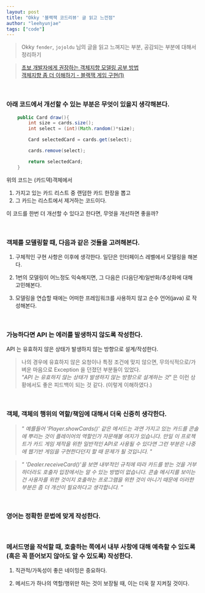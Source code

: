 ```yaml
---
layout: post
title: "Okky '블랙잭 코드리뷰' 글 읽고 느낀점"
author: "leehyunjae"
tags: ["code"]
---
```


> Okky `fender`, `jojoldu` 님의 글을 읽고 느껴지는 부분, 공감되는 부분에 대해서 정리하기

> [초보 개발자에게 권장하는 객체지향 모델링 공부 방법](https://okky.kr/article/358197)<br>
> [객체지향 좀 더 이해하기 - 블랙잭 게임 구현(1)](https://jojoldu.tistory.com/62)


<br>

### 아래 코드에서 개선할 수 있는 부분은 무엇이 있을지 생각해본다.

```java
    public Card draw(){
        int size = cards.size();
        int select = (int)(Math.random()*size);

        Card selectedCard = cards.get(select);

        cards.remove(select);

        return selectedCard;
    }
```

위의 코드는 (카드덱)객체에서
 1. 가지고 있는 카드 리스트 중 랜덤한 카드 한장을 뽑고
 2. 그 카드는 리스트에서 제거하는 코드이다.

이 코드를 한번 더 개선할 수 있다고 한다면, 무엇을 개선하면 좋을까?

<br>

### 객체를 모델링할 때, 다음과 같은 것들을 고려해본다.

1. 구체적인 구현 사항은 이후에 생각한다. 일단은 인터페이스 레벨에서 모델링을 해본다.

2. 1번의 모델링이 어느정도 익숙해지면, 그 다음은 (다음단계)일반화/추상화에 대해 고민해본다.

3. 모델링을 연습할 때에는 어떠한 프레임워크를 사용하지 않고 순수 언어(java) 로 작성해본다.

<br>

### 가능하다면 API 는 에러를 발생하지 않도록 작성한다.

API 는 유효하지 않은 상태가 발생하지 않는 방향으로 설계/작성한다.

> 나의 경우에 유효하지 않은 요청이나 특정 조건에 맞지 않으면, 무의식적으로/가벼운 마음으로 Exception 을 던졌던 부분들이 있었다.<br>
> *"API 는 유효하지 않는 상태가 발생하지 않는 방향으로 설계하는 것"* 은 이런 상황에서도 좋은 피드백이 되는 것 같다. (이렇게 이해하였다.)

<br>

### 객체, 객체의 행위의 역할/책임에 대해서 더욱 신중히 생각한다.

> *" 예를들어 'Player.showCards()' 같은 메서드는 과연 가지고 있는 카드를 콘솔에 뿌리는 것이 플레이어의 역할인가 자문해볼 여지가 있습니다. 만일 이 프로젝트가 카드 게임 제작을 위한 일반적인 API로 사용될 수 있다면 그런 부분은 나중에 웹기반 게임을 구현한다던지 할 때 문제가 될 것입니다. "*

> *" 'Dealer.receiveCard()'을 보면 내부적인 규칙에 따라 카드를 받는 것을 거부하더라도 호출자 입장에서는 알 수 있는 방법이 없습니다. 콘솔 메시지를 보이는 건 사용자를 위한 것이지 호출하는 프로그램을 위한 것이 아니기 때문에 이러한 부분은 좀 더 개선이 필요하다고 생각합니다. "*


<br>

### 영어는 정확한 문법에 맞게 작성한다.


<br>

### 메서드명을 작석할 때, 호출하는 쪽에서 내부 사항에 대해 예측할 수 있도록 (혹은 꼭 뜯어보지 않아도 알 수 있도록) 작성한다.

1. 직관적/가독성이 좋은 네이밍은 중요하다.

2. 메서드가 하나의 역할/행위만 하는 것이 보장될 때, 이는 더욱 잘 지켜질 것이다.